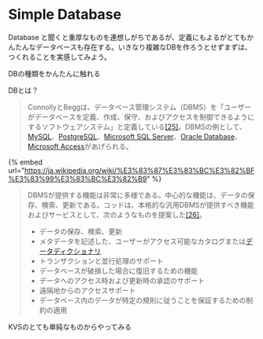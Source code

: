 # Simple Database

Database と聞くと重厚なものを連想しがちであるが、定義にもよるがとてもかんたんなデータベースも存在する。いきなり複雑なDBを作ろうとせずまずは、つくれることを実感してみよう。

DBの種類をかんたんに触れる

DBとは？

> ConnollyとBeggは、データベース管理システム（DBMS）を「ユーザーがデータベースを定義、作成、保守、およびアクセスを制御できるようにするソフトウェアシステム」と定義している[\[25\]](https://ja.wikipedia.org/wiki/%E3%83%87%E3%83%BC%E3%82%BF%E3%83%99%E3%83%BC%E3%82%B9#cite\_note-FOOTNOTEConnollyBegg201464-25)。DBMSの例として、[MySQL](https://ja.wikipedia.org/wiki/MySQL)、[PostgreSQL](https://ja.wikipedia.org/wiki/PostgreSQL)、[Microsoft SQL Server](https://ja.wikipedia.org/wiki/Microsoft\_SQL\_Server)、[Oracle Database](https://ja.wikipedia.org/wiki/Oracle\_Database)、[Microsoft Access](https://ja.wikipedia.org/wiki/Microsoft\_Access)があげられる。

{% embed url="https://ja.wikipedia.org/wiki/%E3%83%87%E3%83%BC%E3%82%BF%E3%83%99%E3%83%BC%E3%82%B9" %}

> DBMSが提供する機能は非常に多様である。中心的な機能は、データの保存、検索、更新である。コッドは、本格的な汎用DBMSが提供すべき機能およびサービスとして、次のようなものを提案した[\[26\]](https://ja.wikipedia.org/wiki/%E3%83%87%E3%83%BC%E3%82%BF%E3%83%99%E3%83%BC%E3%82%B9#cite\_note-FOOTNOTEConnollyBegg201497%E2%80%93102-26)。
>
> * データの保存、検索、更新
> * メタデータを記述した、ユーザーがアクセス可能なカタログまたは[データディクショナリ](https://ja.wikipedia.org/wiki/%E3%83%87%E3%83%BC%E3%82%BF%E3%83%87%E3%82%A3%E3%82%AF%E3%82%B7%E3%83%A7%E3%83%8A%E3%83%AA)
> * トランザクションと並行処理のサポート
> * データベースが破損した場合に復旧するための機能
> * データへのアクセス時および更新時の承認のサポート
> * 遠隔地からのアクセスサポート
> * データベース内のデータが特定の規則に従うことを保証するための制約の適用





KVSのとても単純なものからやってみる




